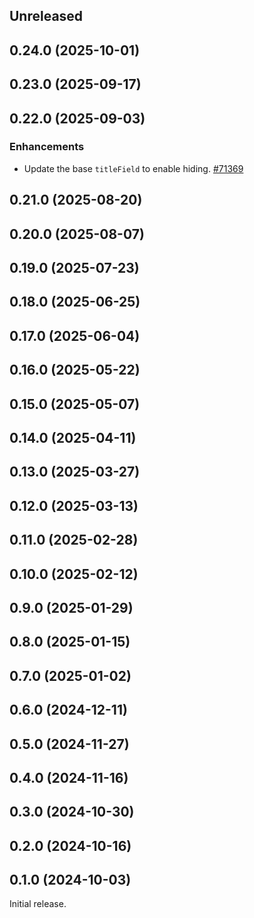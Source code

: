 <!-- Learn how to maintain this file at https://github.com/WordPress/gutenberg/tree/HEAD/packages#maintaining-changelogs. -->

## Unreleased

## 0.24.0 (2025-10-01)

## 0.23.0 (2025-09-17)

## 0.22.0 (2025-09-03)

### Enhancements

- Update the base `titleField` to enable hiding. [#71369](https://github.com/WordPress/gutenberg/pull/71369)

## 0.21.0 (2025-08-20)

## 0.20.0 (2025-08-07)

## 0.19.0 (2025-07-23)

## 0.18.0 (2025-06-25)

## 0.17.0 (2025-06-04)

## 0.16.0 (2025-05-22)

## 0.15.0 (2025-05-07)

## 0.14.0 (2025-04-11)

## 0.13.0 (2025-03-27)

## 0.12.0 (2025-03-13)

## 0.11.0 (2025-02-28)

## 0.10.0 (2025-02-12)

## 0.9.0 (2025-01-29)

## 0.8.0 (2025-01-15)

## 0.7.0 (2025-01-02)

## 0.6.0 (2024-12-11)

## 0.5.0 (2024-11-27)

## 0.4.0 (2024-11-16)

## 0.3.0 (2024-10-30)

## 0.2.0 (2024-10-16)

## 0.1.0 (2024-10-03)

Initial release.
